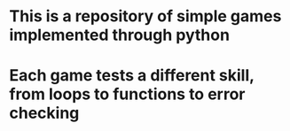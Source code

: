 # This is a repository of simple games implemented through python
# Each game tests a different skill, from loops to functions to error checking

